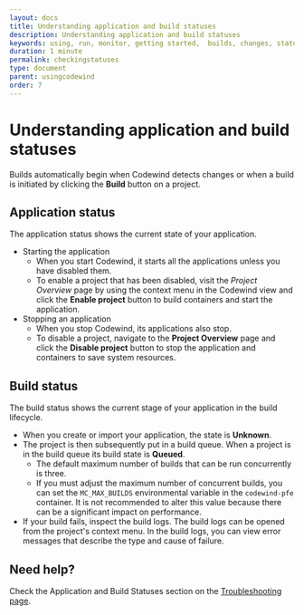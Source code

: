 ```yaml
---
layout: docs
title: Understanding application and build statuses
description: Understanding application and build statuses
keywords: using, run, monitor, getting started,  builds, changes, status, state, help, troubleshooting, stopped, starting, unknown, failed, logs, app, error, message, messages, application, build
duration: 1 minute
permalink: checkingstatuses
type: document
parent: usingcodewind
order: 7
---
```


# Understanding application and build statuses

Builds automatically begin when Codewind detects changes or when a build is initiated by clicking the **Build** button on a project.

## Application status

The application status shows the current state of your application.

* Starting the application
  * When you start Codewind, it starts all the applications unless you have disabled them.
  * To enable a project that has been disabled, visit the *Project Overview* page by using the context menu in the Codewind view and click the **Enable project** button to build containers and start the application.
* Stopping an application
  * When you stop Codewind, its applications also stop.
  * To disable a project, navigate to the **Project Overview** page and click the **Disable project** button to stop the application and containers to save system resources.

## Build status

The build status shows the current stage of your application in the build lifecycle.
* When you create or import your application, the state is **Unknown**.
* The project is then subsequently put in a build queue. When a project is in the build queue its build state is **Queued**.
  * The default maximum number of builds that can be run concurrently is three.
  * If you must adjust the maximum number of concurrent builds, you can set the `MC_MAX_BUILDS` environmental variable in the `codewind-pfe` container. It is not recommended to alter this value because there can be a significant impact on performance.
* If your build fails, inspect the build logs. The build logs can be opened from the project's context menu. In the build logs, you can view error messages that describe the type and cause of failure.

## Need help?
Check the Application and Build Statuses section on the [Troubleshooting page](troubleshooting.html#troubleshooting-project-application-and-build-statuses).
